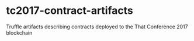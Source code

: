 # tc2017-contract-artifacts
Truffle artifacts describing contracts deployed to the That Conference 2017 blockchain
